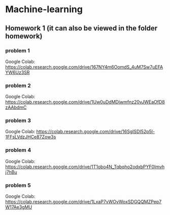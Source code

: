 # Machine-learning
## Homework 1 (it can also be viewed in the folder homework)
### problem 1
Google Colab: https://colab.research.google.com/drive/167NY4m6OomdS_4uM7Sw7uEFAYW6Uz3SR
### problem 2
Google Colab: https://colab.research.google.com/drive/1Uw0uDdMDjwmfnz20vJWEaOfD8zAAbdmC
### problem 3
Google Colab: https://colab.research.google.com/drive/16SgISDI52p5l-1FFsLVdzJHCe87Zow3s
### problem 4
Google Colab: https://colab.research.google.com/drive/1T1obo4N_Tqbqho2odxbPYF0Imvhj7hBu
### problem 5
Google Colab: https://colab.research.google.com/drive/1LxaP7vWOvWoxSDGQQMZPep7W17Ae3gMU
